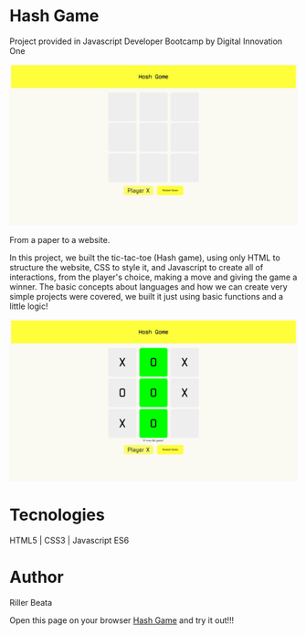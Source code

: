 # Hash Game

Project provided in Javascript Developer Bootcamp by Digital Innovation One

![](screenshots/hashgame.png)

From a paper to a website.

In this project, we built the tic-tac-toe (Hash game), using only HTML to structure the website, CSS to style it, and Javascript to create all of interactions, from the player's choice, making a move and giving the game a winner. The basic concepts about languages and how we can create very simple projects were covered, we built it just using basic functions and a little logic!

![](screenshots/win.png)

# Tecnologies

HTML5 | CSS3 | Javascript ES6

# Author

Riller Beata

Open this page on your browser [Hash Game](https://rvsriller.github.io/rierHashGame/) and try it out!!!


